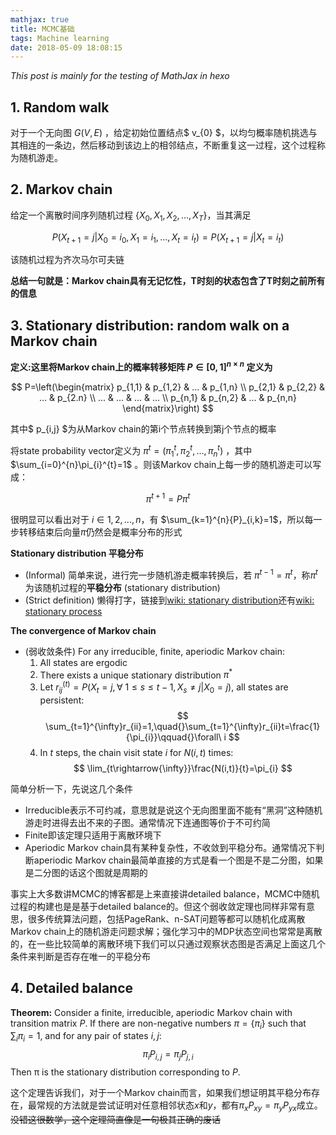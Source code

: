 ```yaml
---
mathjax: true
title: MCMC基础
tags: Machine learning
date: 2018-05-09 18:08:15
---
```


*This post is mainly for the testing of MathJax in hexo*

## 1. Random walk
<!--more-->
对于一个无向图 $G(V,E)$ ，给定初始位置结点$ v_{0} $，以均匀概率随机挑选与其相连的一条边，然后移动到该边上的相邻结点，不断重复这一过程，这个过程称为随机游走。

## 2. Markov chain

给定一个离散时间序列随机过程 $\{X_{0},X_{1},X_{2},...,X_{T}\}$，当其满足

$${P}(X_{t+1} = j | X_{0} = i_{0} , X_{1} = i_{1} ,..., X_{t} = i_{t} ) = P( X_{t+1} =j | X_{t} = i_{t})$$

该随机过程为齐次马尔可夫链

<b>总结一句就是：Markov chain具有无记忆性，T时刻的状态包含了T时刻之前所有的信息</b>

## 3. Stationary distribution: random walk on a Markov chain
<b>定义:这里将Markov chain上的概率转移矩阵 ${P}\in{[0,1]^{n\times{n}}}$ 定义为</b>

$$
P=\left(\begin{matrix}
    p_{1,1} &    p_{1,2}  & ...  & p_{1,n} \\
    p_{2,1} &    p_{2,2}  & ...  & p_{2.n} \\ 
    ... &    ...  & ...  & ... \\
    p_{n,1} & p_{n,2}     & ...  & p_{n,n}
\end{matrix}\right)
$$

其中$ p_{i,j} $为从Markov chain的第i个节点转换到第j个节点的概率

将state probability vector定义为 $\pi^{t}=(\pi_{1}^{t},\pi_{2}^{t},...,\pi_{n}^{t})$ ，其中 $\sum_{i=0}^{n}\pi_{i}^{t}=1$ 。则该Markov chain上每一步的随机游走可以写成：

$$ {\pi}^{t+1}={P} \pi^{t} $$

很明显可以看出对于 $i\in{1,2,...,n}$，有 $\sum_{k=1}^{n}{P}_{i,k}=1$，所以每一步转移结束后向量${\pi}$仍然会是概率分布的形式

<b>Stationary distribution 平稳分布</b>

- (Informal) 简单来说，进行完一步随机游走概率转换后，若 ${\pi}^{t-1}={\pi}^{t}$，称${\pi}^{t}$为该随机过程的**平稳分布** (stationary distribution)
- (Strict definition) 懒得打字，链接到[wiki: stationary distribution](https://en.wikipedia.org/wiki/Stationary_distribution)还有[wiki: stationary process](https://en.wikipedia.org/wiki/Stationary_process)

<b>The convergence of Markov chain</b>

- (弱收敛条件) For any irreducible, finite, aperiodic Markov chain:
    1. All states are ergodic
    2. There exists a unique stationary distribution ${\pi}^{*}$
    3. Let $r_{ij}^{(t)}=P(X_{t}=j,\forall\ 1\leq{s}\leq{t-1},X_{s}\neq{j}|X_{0}=j)$, all states are persistent: 
    $$ \sum_{t=1}^{\infty}r_{ii}=1,\quad{}\sum_{t=1}^{\infty}r_{ii}t=\frac{1}{\pi_{i}}\qquad{}\forall\ i $$
    1. In $t$ steps, the chain visit state $i$ for $N(i,t)$ times:
   $$ \lim_{t\rightarrow{\infty}}\frac{N(i,t)}{t}=\pi_{i} $$

简单分析一下，先说这几个条件

- Irreducible表示不可约减，意思就是说这个无向图里面不能有“黑洞”这种随机游走时进得去出不来的子图。通常情况下连通图等价于不可约简
- Finite即该定理只适用于离散环境下
- Aperiodic Markov chain具有某种复杂性，不收敛到平稳分布。通常情况下判断aperiodic Markov chain最简单直接的方式是看一个图是不是二分图，如果是二分图的话这个图就是周期的
  
事实上大多数讲MCMC的博客都是上来直接讲detailed balance，MCMC中随机过程的构建也是是基于detailed balance的。但这个弱收敛定理也同样非常有意思，很多传统算法问题，包括PageRank、n-SAT问题等都可以随机化成离散Markov chain上的随机游走问题求解；强化学习中的MDP状态空间也常常是离散的，在一些比较简单的离散环境下我们可以只通过观察状态图是否满足上面这几个条件来判断是否存在唯一的平稳分布

## 4. Detailed balance

**Theorem:** Consider a finite, irreducible, aperiodic Markov chain with transition matrix $P$. If there are non-negative numbers $\pi=\{\pi_i\}$ such that $\sum_{i}π_{i}=1$, and for any pair of states $i, j$:
$$ \pi_{i}P_{i,j} = \pi_{j}P_{j,i} $$
Then π is the stationary distribution corresponding to $P$.

这个定理告诉我们，对于一个Markov chain而言，如果我们想证明其平稳分布存在，最常规的方法就是尝试证明对任意相邻状态$x$和$y$，都有$\pi_{x}P_{xy}=\pi_{y}P_{yx}$成立。~~没错这很数学，这个定理简直像是一句极其正确的废话~~

